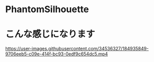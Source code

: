 # PhantomSilhouette

# こんな感じになります
https://user-images.githubusercontent.com/34536327/184935849-9706eeb5-c09e-414f-bc93-0edf9c654dc5.mp4

